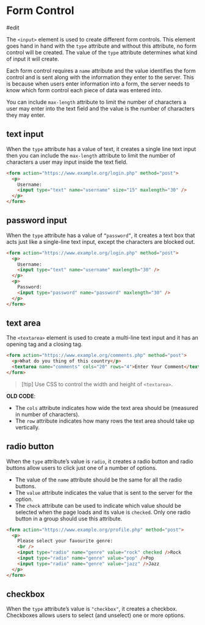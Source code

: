 # Form Control

#edit

The `<input>` element is used to create different form controls. This element goes hand in hand with the `type` attribute and without this attribute, no form control will be created. The value of the `type` attribute determines what kind of input it will create.

Each form control requires a `name` attribute and the value identifies the form control and is sent along with the information they enter to the server. This is because when users enter information into a form, the server needs to know which form control each piece of data was entered into.

You can include `max-length` attribute to limit the number of characters a user may enter into the text field and the value is the number of characters they may enter.

## text input

When the `type` attribute has a value of text, it creates a single line text input then you can include the `max-length` attribute to limit the number of characters a user may input inside the text field.

```html
<form action="https://www.example.org/login.php" method="post">
  <p>
    Username:
    <input type="text" name="username" size="15" maxlength="30" />
  </p>
</form>
```

## password input

When the `type` attribute has a value of `“password”`, it creates a text box that acts just like a single-line text input, except the characters are blocked out.

```html
<form action="https://www.example.org/login.php" method="post">
  <p>
    Username:
    <input type="text" name="username" maxlength="30" />
  </p>
  <p>
    Password:
    <input type="password" name="password" maxlength="30" />
  </p>
</form>
```

## text area

The `<textarea>` element is used to create a multi-line text input and it has an opening tag and a closing tag.

```html
<form action="https://www.example.org/comments.php" method="post">
  <p>What do you thing of this country</p>
  <textarea name="comments" cols="20" rows="4">Enter Your Comment</textarea>
</form>
```

> [!tip] Use CSS to control the width and height of `<textarea>`.

**OLD CODE**:

- The `cols` attribute indicates how wide the text area should be (measured in number of characters).
- The `row` attribute indicates how many rows the text area should take up vertically.

## radio button

When the `type` attribute’s value is `radio`, it creates a radio button and radio buttons allow users to click just one of a number of options.

- The value of the `name` attribute should be the same for all the radio buttons.
- The `value` attribute indicates the value that is sent to the server for the option.
- The `check` attribute can be used to indicate which value should be selected when the page loads and its value is `checked`. Only one radio button in a group should use this attribute.

```html
<form action="https://www.example.org/profile.php" method="post">
  <p>
    Please select your favourite genre:
    <br />
    <input type="radio" name="genre" value="rock" checked />Rock
    <input type="radio" name="genre" value="pop" />Pop
    <input type="radio" name="genre" value="jazz" />Jazz
  </p>
</form>
```

## checkbox

When the `type` attribute’s value is `"checkbox"`, it creates a checkbox. Checkboxes allows users to select (and unselect) one or more options.

```html

```
